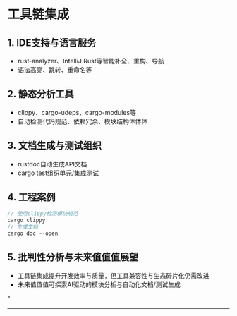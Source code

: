 ﻿# 工具链集成

## 1. IDE支持与语言服务

- rust-analyzer、IntelliJ Rust等智能补全、重构、导航
- 语法高亮、跳转、重命名等

## 2. 静态分析工具

- clippy、cargo-udeps、cargo-modules等
- 自动检测代码规范、依赖冗余、模块结构体体体

## 3. 文档生成与测试组织

- rustdoc自动生成API文档
- cargo test组织单元/集成测试

## 4. 工程案例

```rust
// 使用clippy检测模块规范
cargo clippy
// 生成文档
cargo doc --open
```

## 5. 批判性分析与未来值值值展望

- 工具链集成提升开发效率与质量，但工具兼容性与生态碎片化仍需改进
- 未来值值值可探索AI驱动的模块分析与自动化文档/测试生成

"

---
